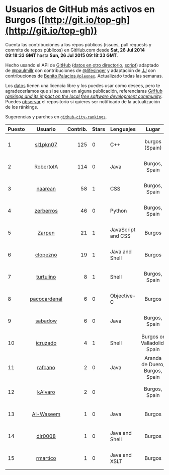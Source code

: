 # Usuarios de GitHub más activos en Burgos ([http://git.io/top-gh](http://git.io/top-gh))



  Cuenta las contribuciones a los repos públicos (issues, pull requests y commits de repos públicos) en GitHub.com desde  **Sat, 26 Jul 2014 09:18:33 GMT** hasta **Sun, 26 Jul 2015 09:18:33 GMT**.

  Hecho usando el API de [GitHub](http://github.com) ([datos en otro directorio](https://github.com/JJ/top-github-users-data/tree/master/data), [script](https://github.com/JJ/top-github-users)) adaptado de [@paulmillr](https://github.com/paulmillr) con contribuciones de [@lifesinger](https://github.com/lifesinger) y adaptación de [JJ](http://jj.github.io) con contribuciones de [Benito Palacios `@pleonex`](http://github.com/pleonex). Actualizado todas las semanas.

  Los [datos](https://github.com/JJ/top-github-users-data/tree/master/data) tienen una licencia libre y los puedes usar como desees, pero te agradeceríamos que si se usan en alguna publicación, referenciaras [*GitHub rankings and its impact on the local free software development community*](https://thewinnower.com/papers/github-rankings-and-its-impact-on-the-local-free-software-development-community). Puedes [observar](https://github.com/JJ/top-github-users-data/subscription) el repositorio si quieres ser notificado de la actualización de los ránkings. 

  Sugerencias y parches en [`github-city-rankings`](http://github.com/JJ/github-city-rankings). 


| Puesto   |  Usuario  |Contrib.| Stars | Lenguajes   |      Lugar      |  Avatar  |
|----------|:---------:|-------:|-------|-------------|:---------------:|----------|
| 1 | [sl1pkn07](https://github.com/sl1pkn07) | 125 | 0 | C++ | burgos (Spain) | <img src='https://avatars3.githubusercontent.com/u/462213?v=3&s=64' width="64" title='Gustavo Alvarez'> |
| 2 | [RobertoIA](https://github.com/RobertoIA) | 114 | 0 | Java | Burgos, Spain | <img src='https://avatars0.githubusercontent.com/u/4304280?v=3&s=64' width="64" title='Roberto Izquierdo'> |
| 3 | [naarean](https://github.com/naarean) | 58 | 1 | CSS | Burgos, Spain | <img src='https://avatars3.githubusercontent.com/u/9574895?v=3&s=64' width="64" title='Sergio Alegre Arribas'> |
| 4 | [zerberros](https://github.com/zerberros) | 46 | 0 | Python | Burgos, Spain | <img src='https://avatars0.githubusercontent.com/u/5930950?v=3&s=64' width="64" title='Jairo'> |
| 5 | [Zarpen](https://github.com/Zarpen) | 21 | 1 | JavaScript and CSS | Burgos | <img src='https://avatars2.githubusercontent.com/u/1887156?v=3&s=64' width="64" title='Alberto Romo Valverde'> |
| 6 | [clopezno](https://github.com/clopezno) | 19 | 1 | Java and Shell | Burgos | <img src='https://avatars2.githubusercontent.com/u/1453744?v=3&s=64' width="64" title='Carlos López'> |
| 7 | [turtulino](https://github.com/turtulino) | 8 | 1 | Shell | Burgos, Spain | <img src='https://avatars0.githubusercontent.com/u/1004178?v=3&s=64' width="64" title='Rodrigo Saiz Camarero'> |
| 8 | [pacocardenal](https://github.com/pacocardenal) | 6 | 0 | Objective-C | Burgos | <img src='https://avatars0.githubusercontent.com/u/5442055?v=3&s=64' width="64" title='Paco Cardenal'> |
| 9 | [sabadow](https://github.com/sabadow) | 6 | 0 | Java | Burgos, Spain | <img src='https://avatars1.githubusercontent.com/u/1420021?v=3&s=64' width="64" title='Carlos Pérez'> |
| 10 | [icruzado](https://github.com/icruzado) | 4 | 1 | Shell | Burgos or Valladolid, Spain | <img src='https://avatars2.githubusercontent.com/u/1931910?v=3&s=64' width="64" title='Ignacio Cruzado Nuño'> |
| 11 | [rafcano](https://github.com/rafcano) | 2 | 0 | Java | Aranda de Duero, Burgos, Spain | <img src='https://avatars2.githubusercontent.com/u/5133503?v=3&s=64' width="64" title='Rafael Cano Parra'> |
| 12 | [kAlvaro](https://github.com/kAlvaro) | 2 | 0 |  | Burgos, Spain | <img src='https://avatars1.githubusercontent.com/u/1327350?v=3&s=64' width="64" title='Álvaro G. Vicario'> |
| 13 | [Al-Waseem](https://github.com/Al-Waseem) | 1 | 0 | Java | Burgos | <img src='https://avatars2.githubusercontent.com/u/6266689?v=3&s=64' width="64" title='Waseem ALKHALEL'> |
| 14 | [dlr0008](https://github.com/dlr0008) | 1 | 0 | Java and Shell | Burgos | <img src='https://avatars3.githubusercontent.com/u/9467051?v=3&s=64' width="64" title='Daniel Lozano'> |
| 15 | [rmartico](https://github.com/rmartico) | 1 | 0 | Java and XSLT | Burgos | <img src='https://avatars1.githubusercontent.com/u/2535865?v=3&s=64' width="64" title='Raúl Marticorena'> |

